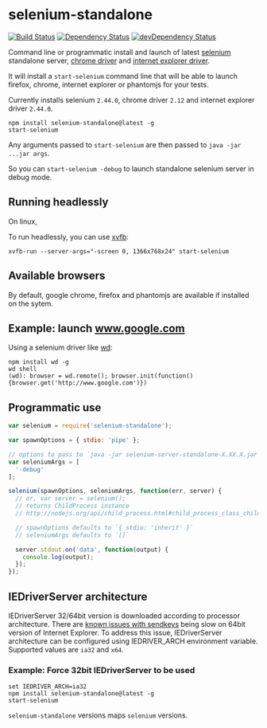 # selenium-standalone

[![Build Status](http://img.shields.io/travis/vvo/selenium-standalone/master.svg?style=flat-square)](https://travis-ci.org/vvo/selenium-standalone)
[![Dependency Status](http://img.shields.io/david/vvo/selenium-standalone.svg?style=flat-square)](https://david-dm.org/vvo/selenium-standalone)
[![devDependency Status](http://img.shields.io/david/dev/vvo/selenium-standalone.svg?style=flat-square)](https://david-dm.org/vvo/selenium-standalone#info=devDependencies)

Command line or programmatic install and launch of latest [selenium](http://www.seleniumhq.org/download/) standalone
server, [chrome driver](https://code.google.com/p/selenium/wiki/ChromeDriver) and [internet explorer driver](https://code.google.com/p/selenium/wiki/InternetExplorerDriver).

It will install a `start-selenium` command line that will be able to launch firefox, chrome, internet explorer or phantomjs for your tests.

Currently installs selenium `2.44.0`, chrome driver `2.12` and internet explorer driver `2.44.0`.

```shell
npm install selenium-standalone@latest -g
start-selenium
```

Any arguments passed to `start-selenium` are then passed to
`java -jar ...jar args`.

So you can `start-selenium -debug` to launch standalone selenium server
in debug mode.

## Running headlessly

On linux,

To run headlessly, you can use [xvfb](http://en.wikipedia.org/wiki/Xvfb):

```shell
xvfb-run --server-args="-screen 0, 1366x768x24" start-selenium
```

## Available browsers

By default, google chrome, firefox and phantomjs are available
if installed on the sytem.

## Example: launch www.google.com

Using a selenium driver like [wd](https://github.com/admc/wd):

```shell
npm install wd -g
wd shell
(wd): browser = wd.remote(); browser.init(function(){browser.get('http://www.google.com')})
```

## Programmatic use

```js
var selenium = require('selenium-standalone');

var spawnOptions = { stdio: 'pipe' };

// options to pass to `java -jar selenium-server-standalone-X.XX.X.jar`
var seleniumArgs = [
  '-debug'
];

selenium(spawnOptions, seleniumArgs, function(err, server) {
  // or, var server = selenium();
  // returns ChildProcess instance
  // http://nodejs.org/api/child_process.html#child_process_class_childprocess

  // spawnOptions defaults to `{ stdio: 'inherit' }`
  // seleniumArgs defaults to `[]`

  server.stdout.on('data', function(output) {
    console.log(output);
  });
});
```

## IEDriverServer architecture

IEDriverServer 32/64bit version is downloaded according to processor architecture. There are [known issues with sendkeys](https://code.google.com/p/selenium/issues/detail?id=5116) being slow on 64bit version of Internet Explorer. To address this issue, IEDriverServer architecture can be configured using IEDRIVER_ARCH environment variable. Supported values are `ia32` and `x64`.

### Example: Force 32bit IEDriverServer to be used

```shell
set IEDRIVER_ARCH=ia32
npm install selenium-standalone@latest -g
start-selenium
```

`selenium-standalone` versions maps `selenium` versions.
